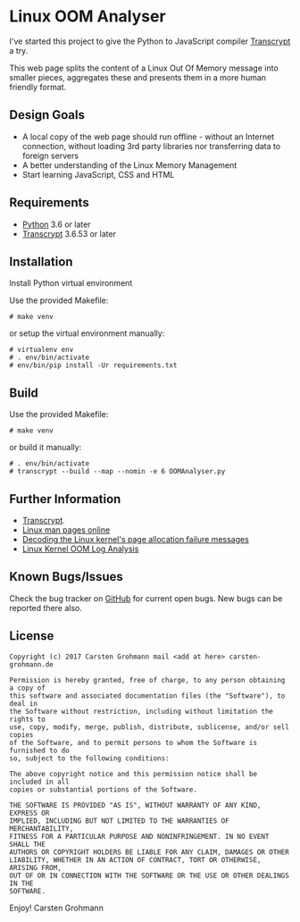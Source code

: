 # Linux OOM Analyser

I've started this project to give the Python to JavaScript compiler 
[Transcrypt](https://www.transcrypt.org/) a try.

This web page splits the content of a Linux Out Of Memory message into 
smaller pieces, aggregates these and presents them in a more human friendly 
format.


## Design Goals
 * A local copy of the web page should run offline - without an Internet 
   connection, without loading 3rd party libraries nor transferring data to 
   foreign servers
 * A better understanding of the Linux Memory Management
 * Start learning JavaScript, CSS and HTML
 
 
## Requirements
 * [Python](http://www.python.org) 3.6 or later
 * [Transcrypt](https://www.transcrypt.org/) 3.6.53 or later


## Installation
Install Python virtual environment
 
Use the provided Makefile:
    
```
# make venv
```

or setup the virtual environment manually:

```
# virtualenv env
# . env/bin/activate
# env/bin/pip install -Ur requirements.txt
``` 

## Build
Use the provided Makefile:
```
# make venv
```

or build it manually:

```
# . env/bin/activate
# transcrypt --build --map --nomin -e 6 OOMAnalyser.py
```

## Further Information
 * [Transcrypt](https://www.transcrypt.org/).
 * [Linux man pages online](https://man7.org/)
 * [Decoding the Linux kernel's page allocation failure messages](https://utcc.utoronto.ca/~cks/space/blog/linux/DecodingPageAllocFailures)
 * [Linux Kernel OOM Log Analysis](http://elearningmedium.com/linux-kernel-oom-log-analysis/)


## Known Bugs/Issues

Check the bug tracker on [GitHub](https://github.com/CarstenGrohmann/OOMAnalyser/issues) for current open bugs.
New bugs can be reported there also.

## License
```
Copyright (c) 2017 Carsten Grohmann mail <add at here> carsten-grohmann.de

Permission is hereby granted, free of charge, to any person obtaining a copy of
this software and associated documentation files (the "Software"), to deal in
the Software without restriction, including without limitation the rights to
use, copy, modify, merge, publish, distribute, sublicense, and/or sell copies
of the Software, and to permit persons to whom the Software is furnished to do
so, subject to the following conditions:

The above copyright notice and this permission notice shall be included in all
copies or substantial portions of the Software.

THE SOFTWARE IS PROVIDED "AS IS", WITHOUT WARRANTY OF ANY KIND, EXPRESS OR
IMPLIED, INCLUDING BUT NOT LIMITED TO THE WARRANTIES OF MERCHANTABILITY,
FITNESS FOR A PARTICULAR PURPOSE AND NONINFRINGEMENT. IN NO EVENT SHALL THE
AUTHORS OR COPYRIGHT HOLDERS BE LIABLE FOR ANY CLAIM, DAMAGES OR OTHER
LIABILITY, WHETHER IN AN ACTION OF CONTRACT, TORT OR OTHERWISE, ARISING FROM,
OUT OF OR IN CONNECTION WITH THE SOFTWARE OR THE USE OR OTHER DEALINGS IN THE
SOFTWARE.
```

Enjoy!
Carsten Grohmann
